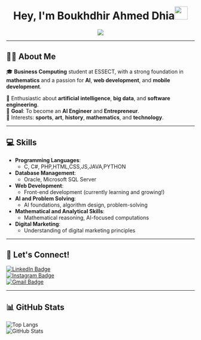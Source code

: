 <h1 align="center"><b>Hey, I'm Boukhdhir Ahmed Dhia</b><img src="https://media.giphy.com/media/hvRJCLFzcasrR4ia7z/giphy.gif" width="35"></h1>
<p align="center">
  <a href="https://github.com/DenverCoder1/readme-typing-svg"><img src="https://readme-typing-svg.herokuapp.com?font=Time+New+Roman&color=cyan&size=25&center=true&vCenter=true&width=600&height=100&lines=Welcome!+I'm+Boukhdhir+Ahmed+Dhia;Business+Computing+Student;Aspiring+AI+Engineer;Web+and+Mobile+Developer;Always+Learning+New+Things..<3"></a>
</p>

---

<!-- About me -->
## 👨‍💻 About Me
🎓 **Business Computing** student at ESSECT, with a strong foundation in **mathematics** and a passion for **AI**, **web development**, and **mobile development**.  

🚀 Enthusiastic about **artificial intelligence**, **big data**, and **software engineering**.  
🎯 **Goal**: To become an **AI Engineer** and **Entrepreneur**.  
🎨 Interests: **sports**, **art**, **history**, **mathematics**, and **technology**.  

---

## 💻 Skills
- **Programming Languages**:  
  - C, C#, PHP,HTML,CSS,JS,JAVA,PYTHON
- **Database Management**:  
  - Oracle, Microsoft SQL Server  
- **Web Development**:  
  - Front-end development (currently learning and growing!)  
- **AI and Problem Solving**:  
  - AI foundations, algorithm design, problem-solving  
- **Mathematical and Analytical Skills**:  
  - Mathematical reasoning, AI-focused computations  
- **Digital Marketing**:  
  - Understanding of digital marketing principles  

---

## 🌟 Let's Connect!
[![LinkedIn Badge](https://img.shields.io/badge/-Boukhdhir%20Ahmed%20Dhia-0e76a8?style=flat&labelColor=0e76a8&logo=linkedin&logoColor=white)](https://www.linkedin.com/in/boukhdhirahmeddhia/)  
[![Instagram Badge](https://img.shields.io/badge/-@dhiee_bk-e84393?style=flat&labelColor=e84393&logo=instagram&logoColor=white)](https://www.instagram.com/dhiee_bk/)  
[![Gmail Badge](https://img.shields.io/badge/-boukhdhirdhia@gmail.com-c0392b?style=flat&labelColor=c0392b&logo=gmail&logoColor=white)](mailto:boukhdhirdhia@gmail.com)  

---

## 📊 GitHub Stats
![Top Langs](https://github-readme-stats.vercel.app/api/top-langs/?username=dhimooTn&layout=compact&theme=algolia)  
![GitHub Stats](https://github-readme-stats.vercel.app/api?username=dhimooTn&show_icons=true&theme=algolia)


